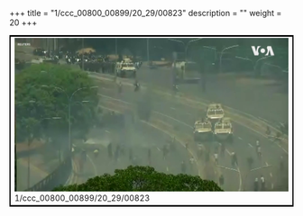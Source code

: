 +++
title = "1/ccc_00800_00899/20_29/00823"
description = ""
weight = 20
+++

<table style="border:2px solid black;max-width:800px;max-height:800px;" 
><tr><td>
<img class="center-fit-jpg"
src="/jpg_/aaa_20190430_NxaOmWaI8sI_00822.jpg">
1/ccc_00800_00899/20_29/00823
</img></td></tr></table>
